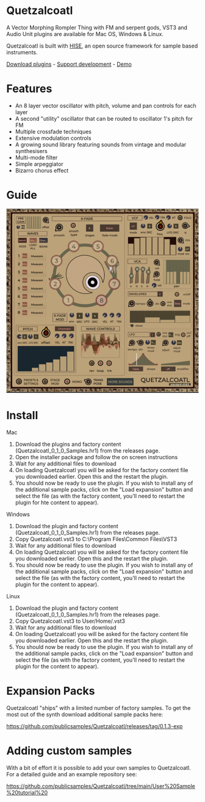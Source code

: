 # Quetzalcoatl

A Vector Morphing Rompler Thing with FM and serpent gods, VST3 and Audio Unit plugins are available for Mac OS, Windows & Linux. 


Quetzalcoatl is built with [HISE](http://hise.audio), an open source framework for sample based instruments. 

[Download plugins](https://github.com/publicsamples/Quetzalcoatl/releases) - [Support development](https://modularsamples.gumroad.com/l/lybce) - [Demo](https://www.youtube.com/watch?v=gIRgUi0J35Y)

  

# Features 

- An 8 layer vector oscillator with pitch, volume and pan controls for each layer
- A second "utility" oscillator that can be routed to oscillator 1's pitch for FM
- Multiple crossfade techniques
- Extensive modulation controls 
- A growing sound library featuring sounds from vintage and modular synthesisers 
- Multi-mode filter 
- Simple arpeggiator
- Bizarro chorus effect

# Guide

![Quetzalcoatl](https://raw.githubusercontent.com/publicsamples/Quetzalcoatl/main/Quetzalcoatl.png)


# Install

Mac

1. Download the plugins and factory content (Quetzalcoatl_0_1_0_Samples.hr1) from the releases page.
2. Open the installer package and follow the on screen instructions 
3. Wait for any additional files to download
4.  On loading Quetzalcoatl you will be asked for the factory content file you downloaded earlier. Open this and the restart the plugin.
5. You should now be ready to use the plugin. If you wish to install any of the additional sample packs, click on the "Load expansion" button and select the file (as with the factory content, you'll need to restart the plugin for hte content to appear).

Windows

1. Download the plugin and factory content (Quetzalcoatl_0_1_0_Samples.hr1) from the releases page.
2. Copy Quetzalcoatl.vst3 to C:\Program Files\Common Files\VST3
3. Wait for any additional files to download
4. On loading Quetzalcoatl you will be asked for the factory content file you downloaded earlier. Open this and the restart the plugin.
5. You should now be ready to use the plugin. If you wish to install any of the additional sample packs, click on the "Load expansion" button and select the file (as with the factory content, you'll need to restart the plugin for the content to appear).

Linux

1. Download the plugin and factory content (Quetzalcoatl_0_1_0_Samples.hr1) from the releases page.
2. Copy Quetzalcoatl.vst3 to User/Home/.vst3
3. Wait for any additional files to download
4. On loading Quetzalcoatl you will be asked for the factory content file you downloaded earlier. Open this and the restart the plugin.
5. You should now be ready to use the plugin. If you wish to install any of the additional sample packs, click on the "Load expansion" button and select the file (as with the factory content, you'll need to restart the plugin for the content to appear).

# Expansion Packs

Quetzalcoatl "ships" with a limited number of factory samples. To get the most out of the synth download additional sample packs here:

https://github.com/publicsamples/Quetzalcoatl/releases/tag/0.1.3-exp

# Adding custom samples

With a bit of effort it is possible to add your own samples to Quetzalcoatl. For a detailed guide and an example repository see:
  
https://github.com/publicsamples/Quetzalcoatl/tree/main/User%20Sample%20tutorial%20

